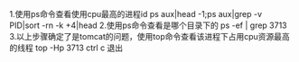 1.使用ps命令查看使用cpu最高的进程id
ps aux|head -1;ps aux|grep -v PID|sort -rn -k +4|head
2.使用ps命令查看是哪个目录下的
ps -ef | grep 3713
3.以上步骤确定了是tomcat的问题，使用top命令查看该进程下占用cpu资源最高的线程
top -Hp 3713
ctrl c 退出









